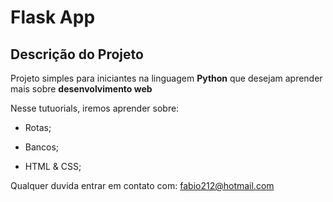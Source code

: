 # Flask App

## Descrição do Projeto ##

Projeto simples para iniciantes na linguagem **Python** que
desejam aprender mais sobre **desenvolvimento web**

Nesse tutuorials, iremos aprender sobre:

- Rotas;

- Bancos;

- HTML & CSS;

Qualquer duvida entrar em contato com:
fabio212@hotmail.com


